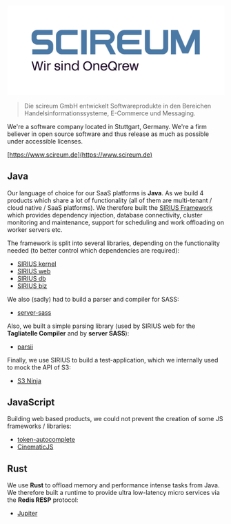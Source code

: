 ![scireum GmbH](scireum_logo.svg)

> Die scireum GmbH entwickelt Softwareprodukte in den Bereichen Handelsinformationssysteme, E-Commerce und Messaging.


We're a software company located in Stuttgart, Germany. We're a firm believer in open source software and thus release as much as possible under accessible licenses.

[https://www.scireum.de](https://www.scireum.de)


## Java

Our language of choice for our SaaS platforms is **Java**. As we build 4 products which share a lot of functionality (all of them are multi-tenant / cloud native / SaaS platforms). We therefore built the [SIRIUS Framework](https://github.com/scireum/sirius-kernel) which provides dependency injection, database connectivity, cluster monitoring and maintenance, support for scheduling and work offloading on worker servers etc.

The framework is split into several libraries, depending on the functionality needed (to better control which dependencies are required):
* [SIRIUS kernel](https://github.com/scireum/sirius-kernel)
* [SIRIUS web](https://github.com/scireum/sirius-web)
* [SIRIUS db](https://github.com/scireum/sirius-db)
* [SIRIUS biz](https://github.com/scireum/sirius-biz)

We also (sadly) had to build a parser and compiler for SASS:
* [server-sass](https://github.com/scireum/server-sass)

Also, we built a simple parsing library (used by SIRIUS web for the **Tagliatelle Compiler** and by **server SASS**):
* [parsii](https://github.com/scireum/parsii)

Finally, we use SIRIUS to build a test-application, which we internally used to mock the API of S3:
* [S3 Ninja](https://github.com/scireum/s3ninja)

## JavaScript

Building web based products, we could not prevent the creation of some JS frameworks / libraries:

* [token-autocomplete](https://github.com/scireum/token-autocomplete)
* [CinematicJS](https://github.com/scireum/CinematicJS)

## Rust

We use **Rust** to offload memory and performance intense tasks from Java. We therefore built a runtime to provide ultra low-latency micro services via the **Redis RESP** protocol:
* [Jupiter](https://github.com/scireum/jupiter)
